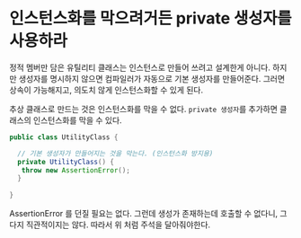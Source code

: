 # 인스턴스화를 막으려거든 private 생성자를 사용하라

정적 멤버만 담은 유틸리티 클래스는 인스턴스로 만들어 쓰려고 설계한게 아니다. 하지만 생성자를 명시하지 않으면 컴파일러가 자동으로 기본 생성자를 만들어준다. 
그러면 상속이 가능해지고, 의도치 않게 인스턴스화할 수 있게 된다.

추상 클래스로 만드는 것은 인스턴스화를 막을 수 없다. `private 생성자`를 추가하면 클래스의 인스턴스화를 막을 수 있다.

```java
public class UtilityClass {

  // 기본 생성자가 만들어지는 것을 막는다. (인스턴스화 방지용)
  private UtilityClass() {
   throw new AssertionError();
  }
  
}
```

AssertionError 를 던질 필요는 없다. 그런데 생성가 존재하는데 호출할 수 없다니, 그다지 직관적이지는 않다. 따라서 위 처럼 주석을 달아줘야한다.

